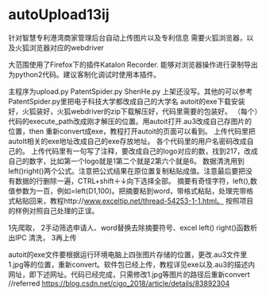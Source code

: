 # autoUpload13ij
针对智慧专利港湾商家管理后台自动上传图片以及专利信息
需要火狐浏览器，以及火狐浏览器对应的webdriver



大范围使用了Firefox下的插件Katalon Recorder. 能够对浏览器操作进行录制导出为python2代码。建议客制化调试时使用本插件。


主程序为upload.py  PatentSpider.py  ShenHe.py 上架还没写。其他的可以参考
PatentSpider.py里把电子科技大学都改成自己的大学名
autoit的exe下载安装好，火狐装好，火狐webdriver的zip下载解压好，代码里需要的包装好。
（每个）代码的execute_path改成刚才解压的位置。用autoit打开.au3改成自己存图片的位置，then 重新convert成exe，教程打开autoit的页面可以看到。
上传代码里把autoIt相关的exe地址改成自己的exe存放地址。
各个代码里的用户名密码改成自己的。
上传代码里有一句写了注释，要改成自己的logo对应的数，找到217，改成自己的数字，比如第一个logo就是1第二个就是2第六个就是6。
数据清洗用到left()right()两个公式。注意把公式结果在原位置复制粘贴成值。注意最后要把没有数据的行删除一遍，CTRL+shift＋↓向下选择全部。
摘要有奇怪字符，left(),数值参数为一百，例如=left(D1,100)。把摘要粘到word，带格式粘贴，处理完带格式粘贴回来，教程http://www.exceltip.net/thread-54253-1-1.html。
按照项目的样例对照自己处理的正误。





1先爬取，
2手动筛选申请人、word替换去除摘要符号、excel left() right()函数析出IPC 清洗，
3再上传

autoit的exe文件要根据运行环境电脑上四张图片存储的位置，更改.au3文件里1.jpg等的位置，重新convert。软件包已经上传，教程详见exe以及.au3的描述内网址，即下述网址。代码已经完成，只需修改1.jpg等图片的路径后重新convert
//referred    https://blog.csdn.net/cigo_2018/article/details/83892304
